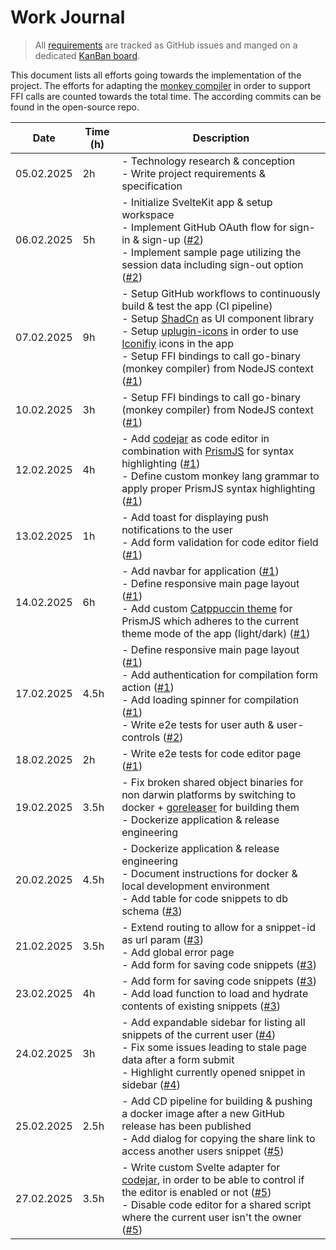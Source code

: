 # Work Journal

> All [requirements](./requirements.md) are tracked as GitHub issues and manged on a dedicated [KanBan board](https://github.com/users/ruegerj/projects/1).

This document lists all efforts going towards the implementation of the project.
The efforts for adapting the [monkey compiler](https://github.com/ruegerj/monkey) in order to support FFI calls are counted towards the total time. The according commits can be found in the open-source repo.

| Date       | Time (h) | Description                                                                                                                                                                                                                                                                                                                                                                                         |
| ---------- | -------- | --------------------------------------------------------------------------------------------------------------------------------------------------------------------------------------------------------------------------------------------------------------------------------------------------------------------------------------------------------------------------------------------------- |
| 05.02.2025 | 2h       | - Technology research & conception <br/> - Write project requirements & specification                                                                                                                                                                                                                                                                                                               |
| 06.02.2025 | 5h       | - Initialize SvelteKit app & setup workspace <br/> - Implement GitHub OAuth flow for sign-in & sign-up ([#2][i2]) <br/> - Implement sample page utilizing the session data including sign-out option ([#2][i2])                                                                                                                                                                                     |
| 07.02.2025 | 9h       | - Setup GitHub workflows to continuously build & test the app (CI pipeline) <br/> - Setup [ShadCn](https://shadcn-svelte.com/) as UI component library <br/> - Setup [uplugin-icons](https://github.com/unplugin/unplugin-icons) in order to use [Iconifiy](https://iconify.design/) icons in the app <br/> - Setup FFI bindings to call go-binary (monkey compiler) from NodeJS context ([#1][i1]) |
| 10.02.2025 | 3h       | - Setup FFI bindings to call go-binary (monkey compiler) from NodeJS context ([#1](i1))                                                                                                                                                                                                                                                                                                             |
| 12.02.2025 | 4h       | - Add [codejar](https://medv.io/codejar/) as code editor in combination with [PrismJS](https://prismjs.com/) for syntax highlighting ([#1][i1]) <br/> - Define custom monkey lang grammar to apply proper PrismJS syntax highlighting ([#1][i1])                                                                                                                                                    |
| 13.02.2025 | 1h       | - Add toast for displaying push notifications to the user <br/> - Add form validation for code editor field ([#1][i1])                                                                                                                                                                                                                                                                              |
| 14.02.2025 | 6h       | - Add navbar for application ([#1][i1]) <br/> - Define responsive main page layout ([#1][i1]) <br/> - Add custom [Catppuccin theme](https://github.com/catppuccin/prismjs) for PrismJS which adheres to the current theme mode of the app (light/dark) ([#1][i1])                                                                                                                                   |
| 17.02.2025 | 4.5h     | - Define responsive main page layout ([#1][i1]) <br/> - Add authentication for compilation form action ([#1][i1]) <br/> - Add loading spinner for compilation ([#1][i1]) <br/> - Write e2e tests for user auth & user-controls ([#2][i2])                                                                                                                                                           |
| 18.02.2025 | 2h       | - Write e2e tests for code editor page ([#1][i1])                                                                                                                                                                                                                                                                                                                                                   |
| 19.02.2025 | 3.5h     | - Fix broken shared object binaries for non darwin platforms by switching to docker + [goreleaser](https://goreleaser.com/) for building them <br/> - Dockerize application & release engineering                                                                                                                                                                                                   |
| 20.02.2025 | 4.5h     | - Dockerize application & release engineering <br/> - Document instructions for docker & local development environment <br/> - Add table for code snippets to db schema ([#3][i3])                                                                                                                                                                                                                  |
| 21.02.2025 | 3.5h     | - Extend routing to allow for a snippet-id as url param ([#3][i3]) <br/> - Add global error page <br/> - Add form for saving code snippets ([#3][i3])                                                                                                                                                                                                                                               |
| 23.02.2025 | 4h       | - Add form for saving code snippets ([#3][i3]) <br/> - Add load function to load and hydrate contents of existing snippets ([#3][i3])                                                                                                                                                                                                                                                               |
| 24.02.2025 | 3h       | - Add expandable sidebar for listing all snippets of the current user ([#4][i4]) <br/> - Fix some issues leading to stale page data after a form submit <br/> - Highlight currently opened snippet in sidebar ([#4][i4])                                                                                                                                                                            |
| 25.02.2025 | 2.5h     | - Add CD pipeline for building & pushing a docker image after a new GitHub release has been published <br/> - Add dialog for copying the share link to access another users snippet ([#5][i5])                                                                                                                                                                                                      |
| 27.02.2025 | 3.5h     | - Write custom Svelte adapter for [codejar](https://github.com/antonmedv/codejar), in order to be able to control if the editor is enabled or not ([#5](i5)) <br/> - Disable code editor for a shared script where the current user isn't the owner ([#5](i5))                                                                                                                                      |

[i1]: https://github.com/ruegerj/monkey-playground/issues/1
[i2]: https://github.com/ruegerj/monkey-playground/issues/2
[i3]: https://github.com/ruegerj/monkey-playground/issues/3
[i4]: https://github.com/ruegerj/monkey-playground/issues/4
[i5]: https://github.com/ruegerj/monkey-playground/issues/5
